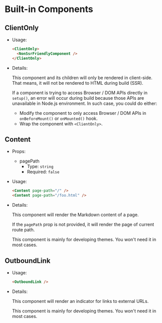 # Built-in Components

## ClientOnly

- Usage:

  ```md
  <ClientOnly>
    <NonSsrFriendlyComponent />
  </ClientOnly>
  ```

- Details:

  This component and its children will only be rendered in client-side. That means, it will not be rendered to HTML during build (SSR).

  If a component is trying to access Browser / DOM APIs directly in `setup()`, an error will occur during build because those APIs are unavailable in Node.js environment. In such case, you could do either:

  - Modify the component to only access Browser / DOM APIs in `onBeforeMount()` or `onMounted()` hook.
  - Wrap the component with `<ClientOnly>`.

## Content

- Props:
  - pagePath
    - Type: `string`
    - Required: `false`

- Usage:

  ```md
  <Content page-path="/" />
  <Content page-path="/foo.html" />
  ```

- Details:

  This component will render the Markdown content of a page.

  If the `pagePath` prop is not provided, it will render the page of current route path.

  This component is mainly for developing themes. You won't need it in most cases.

## OutboundLink

- Usage:

  ```md
  <OutboundLink />
  ```

- Details:

  This component will render an indicator for links to external URLs.

  This component is mainly for developing themes. You won't need it in most cases.

